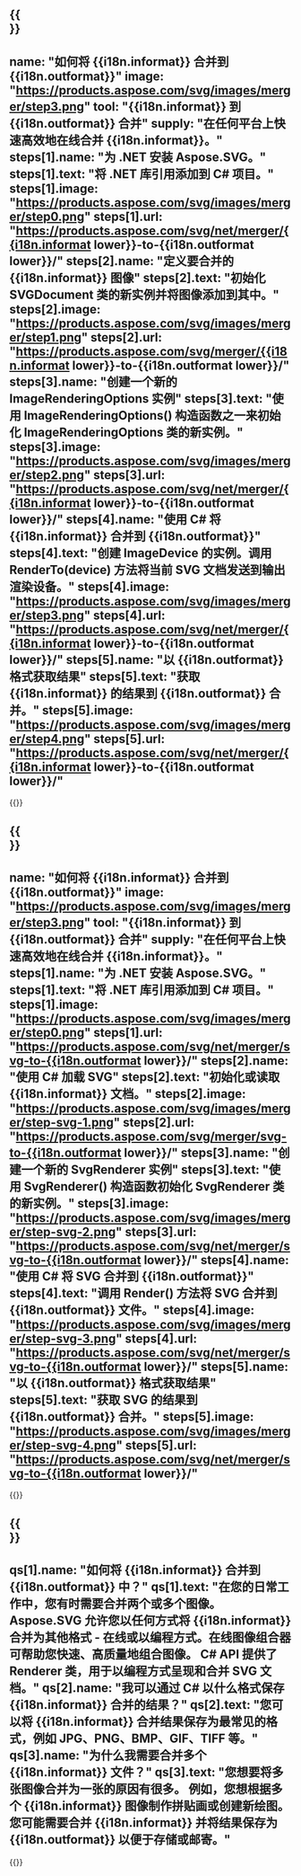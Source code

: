 ﻿---
meta: true
translation: true
deploy: false
---

{{<section howto>}}
---
name: "如何将 {{i18n.informat}} 合并到 {{i18n.outformat}}"
image: "https://products.aspose.com/svg/images/merger/step3.png"
tool: "{{i18n.informat}} 到 {{i18n.outformat}} 合并"
supply: "在任何平台上快速高效地在线合并 {{i18n.informat}}。"
steps[1].name: "为 .NET 安装 Aspose.SVG。"
steps[1].text: "将 .NET 库引用添加到 C# 项目。"
steps[1].image: "https://products.aspose.com/svg/images/merger/step0.png"
steps[1].url: "https://products.aspose.com/svg/net/merger/{{i18n.informat lower}}-to-{{i18n.outformat lower}}/"
steps[2].name: "定义要合并的 {{i18n.informat}} 图像"
steps[2].text: "初始化 SVGDocument 类的新实例并将图像添加到其中。"
steps[2].image: "https://products.aspose.com/svg/images/merger/step1.png"
steps[2].url: "https://products.aspose.com/svg/merger/{{i18n.informat lower}}-to-{{i18n.outformat lower}}/"
steps[3].name: "创建一个新的 ImageRenderingOptions 实例"
steps[3].text: "使用 ImageRenderingOptions() 构造函数之一来初始化 ImageRenderingOptions 类的新实例。"
steps[3].image: "https://products.aspose.com/svg/images/merger/step2.png"
steps[3].url: "https://products.aspose.com/svg/net/merger/{{i18n.informat lower}}-to-{{i18n.outformat lower}}/"
steps[4].name: "使用 C# 将 {{i18n.informat}} 合并到 {{i18n.outformat}}"
steps[4].text: "创建 ImageDevice 的实例。调用 RenderTo(device) 方法将当前 SVG 文档发送到输出渲染设备。"
steps[4].image: "https://products.aspose.com/svg/images/merger/step3.png"
steps[4].url: "https://products.aspose.com/svg/net/merger/{{i18n.informat lower}}-to-{{i18n.outformat lower}}/"
steps[5].name: "以 {{i18n.outformat}} 格式获取结果"
steps[5].text: "获取 {{i18n.informat}} 的结果到 {{i18n.outformat}} 合并。"
steps[5].image: "https://products.aspose.com/svg/images/merger/step4.png"
steps[5].url: "https://products.aspose.com/svg/net/merger/{{i18n.informat lower}}-to-{{i18n.outformat lower}}/"
---

{{<import path="/meta/schemas.md" section="howto">}}

{{<section howtoSvg>}}
---
name: "如何将 {{i18n.informat}} 合并到 {{i18n.outformat}}"
image: "https://products.aspose.com/svg/images/merger/step3.png"
tool: "{{i18n.informat}} 到 {{i18n.outformat}} 合并"
supply: "在任何平台上快速高效地在线合并 {{i18n.informat}}。"
steps[1].name: "为 .NET 安装 Aspose.SVG。"
steps[1].text: "将 .NET 库引用添加到 C# 项目。"
steps[1].image: "https://products.aspose.com/svg/images/merger/step0.png"
steps[1].url: "https://products.aspose.com/svg/net/merger/svg-to-{{i18n.outformat lower}}/"
steps[2].name: "使用 C# 加载 SVG"
steps[2].text: "初始化或读取 {{i18n.informat}} 文档。"
steps[2].image: "https://products.aspose.com/svg/images/merger/step-svg-1.png"
steps[2].url: "https://products.aspose.com/svg/merger/svg-to-{{i18n.outformat lower}}/"
steps[3].name: "创建一个新的 SvgRenderer 实例"
steps[3].text: "使用 SvgRenderer() 构造函数初始化 SvgRenderer 类的新实例。"
steps[3].image: "https://products.aspose.com/svg/images/merger/step-svg-2.png"
steps[3].url: "https://products.aspose.com/svg/net/merger/svg-to-{{i18n.outformat lower}}/"
steps[4].name: "使用 C# 将 SVG 合并到 {{i18n.outformat}}"
steps[4].text: "调用 Render() 方法将 SVG 合并到 {{i18n.outformat}} 文件。"
steps[4].image: "https://products.aspose.com/svg/images/merger/step-svg-3.png"
steps[4].url: "https://products.aspose.com/svg/net/merger/svg-to-{{i18n.outformat lower}}/"
steps[5].name: "以 {{i18n.outformat}} 格式获取结果"
steps[5].text: "获取 SVG 的结果到 {{i18n.outformat}} 合并。"
steps[5].image: "https://products.aspose.com/svg/images/merger/step-svg-4.png"
steps[5].url: "https://products.aspose.com/svg/net/merger/svg-to-{{i18n.outformat lower}}/"
---

{{<import path="/meta/schemas.md" section="howto">}}

{{<section faq>}}
---
qs[1].name: "如何将 {{i18n.informat}} 合并到 {{i18n.outformat}} 中？"
qs[1].text: "在您的日常工作中，您有时需要合并两个或多个图像。 Aspose.SVG 允许您以任何方式将 {{i18n.informat}} 合并为其他格式 - 在线或以编程方式。在线图像组合器可帮助您快速、高质量地组合图像。 C# API 提供了 Renderer 类，用于以编程方式呈现和合并 SVG 文档。"
qs[2].name: "我可以通过 C# 以什么格式保存 {{i18n.informat}} 合并的结果？"
qs[2].text: "您可以将 {{i18n.informat}} 合并结果保存为最常见的格式，例如 JPG、PNG、BMP、GIF、TIFF 等。"
qs[3].name: "为什么我需要合并多个 {{i18n.informat}} 文件？"
qs[3].text: "您想要将多张图像合并为一张的原因有很多。 例如，您想根据多个 {{i18n.informat}} 图像制作拼贴画或创建新绘图。 您可能需要合并 {{i18n.informat}} 并将结果保存为 {{i18n.outformat}} 以便于存储或邮寄。"
---

{{<import path="/meta/schemas.md" section="faq">}}

